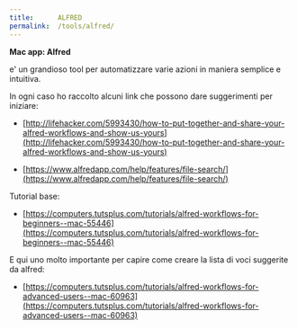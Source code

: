```yaml
---
title:      ALFRED
permalink:  /tools/alfred/
---
```


**Mac app: Alfred**

e' un grandioso tool per automatizzare varie azioni in maniera semplice e intuitiva.

In ogni caso ho raccolto alcuni link che possono dare suggerimenti per iniziare:


- [http://lifehacker.com/5993430/how-to-put-together-and-share-your-alfred-workflows-and-show-us-yours](http://lifehacker.com/5993430/how-to-put-together-and-share-your-alfred-workflows-and-show-us-yours)

- [https://www.alfredapp.com/help/features/file-search/](https://www.alfredapp.com/help/features/file-search/)

Tutorial base:

- [https://computers.tutsplus.com/tutorials/alfred-workflows-for-beginners--mac-55446](https://computers.tutsplus.com/tutorials/alfred-workflows-for-beginners--mac-55446)

E qui uno molto importante per capire come creare la lista di voci suggerite da alfred:

- [https://computers.tutsplus.com/tutorials/alfred-workflows-for-advanced-users--mac-60963](https://computers.tutsplus.com/tutorials/alfred-workflows-for-advanced-users--mac-60963)


